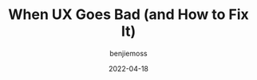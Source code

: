 ---
author: benjiemoss
date: 2022-04-18
permalink: false
publisher: designerdepot
tags:
  - user-experience
  - meta
target_url: https://www.webdesignerdepot.com/2022/04/when-ux-goes-bad-and-how-to-fix-it/
title: When UX Goes Bad (and How to Fix It)
---